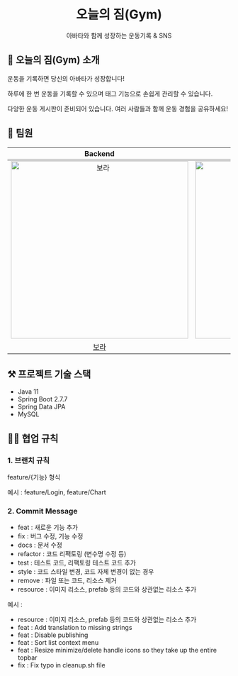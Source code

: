 <h1 align="middle">오늘의 짐(Gym)</h1>
<p align="middle"> 아바타와 함께 성장하는 운동기록 & SNS </p>

## 💪 오늘의 짐(Gym) 소개

운동을 기록하면 당신의 아바타가 성장합니다!

하루에 한 번 운동을 기록할 수 있으며 태그 기능으로 손쉽게 관리할 수 있습니다.

다양한 운동 게시판이 준비되어 있습니다. 여러 사람들과 함께 운동 경험을 공유하세요!

## 🥋 팀원
|                                        Backend                                         |                                        Backend                                         |               Backend                |                                        Backend                                         |
|:--------------------------------------------------------------------------------------:|:--------------------------------------------------------------------------------------:|:------------------------------------:|:--------------------------------------------------------------------------------------:|
| <img src="https://avatars.githubusercontent.com/u/71329329?v=4" width=400px alt="보라"/> | <img src="https://avatars.githubusercontent.com/u/76484542?v=4" width=400px alt="풀솦"/> | <img src="https://avatars.githubusercontent.com/u/67584244?v=4" width=400px alt="해나"/> | <img src="https://avatars.githubusercontent.com/u/49395754?v=4" width=400px alt="헤론"/> |
|                          [보라](https://github.com/YooJisu826)                           |                           [풀솦](https://github.com/injoon149)                           | [해나](https://github.com/EUNJEONGMUN) |                          [헤론](https://github.com/Heron-Woong)                          |

## ⚒ 프로젝트 기술 스택
- Java 11
- Spring Boot 2.7.7
- Spring Data JPA
- MySQL

## 👨‍💻 협업 규칙
### 1. 브랜치 규칙
feature/{기능} 형식

예시 : feature/Login, feature/Chart

### 2. Commit Message
* feat : 새로운 기능 추가
* fix : 버그 수정, 기능 수정
* docs : 문서 수정
* refactor : 코드 리팩토링 (변수명 수정 등)
* test : 테스트 코드, 리팩토링 테스트 코드 추가
* style : 코드 스타일 변경, 코드 자체 변경이 없는 경우
* remove : 파일 또는 코드, 리소스 제거
* resource : 이미지 리소스, prefab 등의 코드와 상관없는 리소스 추가

예시 :
* resource : 이미지 리소스, prefab 등의 코드와 상관없는 리소스 추가
* feat : Add translation to missing strings
* feat : Disable publishing
* feat : Sort list context menu
* feat : Resize minimize/delete handle icons so they take up the entire topbar
* fix : Fix typo in cleanup.sh file
